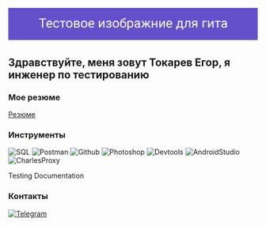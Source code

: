 ![Header](https://github.com/TokarevEgor/TokarevEgor/blob/main/assets/image_for_git_1.png)

## Здравствуйте, меня зовут Токарев Егор, я инженер по тестированию

### Мое резюме
[Резюме](https://drive.google.com/file/d/1I-Ud6lUz2P-9yB_kp_q9LdwKyDXqEdO8/view?usp=sharing)

### Инструменты
![SQL](https://img.shields.io/badge/-SQL-000000?style=for-the-badge&logo=MySQL&logoColor=006699)
![Postman](https://img.shields.io/badge/-Postman-000000?style=for-the-badge&logo=Postman&logoColor=ff6633)
![Github](https://img.shields.io/badge/-Github-000000?style=for-the-badge&logo=Github&logoColor=ffffff)
![Photoshop](https://img.shields.io/badge/-Photoshop-000000?style=for-the-badge&logo=Photoshop&logoColor=3399ff)
![Devtools](https://img.shields.io/badge/-Devtools-000000?style=for-the-badge&logo=Devtools&logoColor=3366ff)
![AndroidStudio](https://img.shields.io/badge/-AndroidStudio-000000?style=for-the-badge&logo=AndroidStudio&logoColor=00cc66)
![CharlesProxy](https://img.shields.io/badge/-CharlesProxy-000000?style=for-the-badge&logo=CharlesProxy&logoColor=ccccff)

Testing Documentation

### Контакты
[![Telegram](https://img.shields.io/badge/-Telegram-000000?style=for-the-badge&logo=Telegram&logoColor=27A0D9)](https://t.me/Tokarev_Egor)
